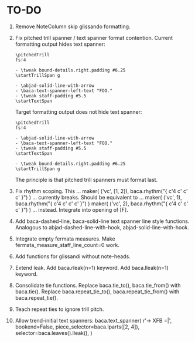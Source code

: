 TO-DO
=====

1.  Remove NoteColumn skip glissando formatting.

2.  Fix pitched trill spanner / text spanner format contention.
    Current formatting output hides text spanner:

        \pitchedTrill
        fs!4

        - \tweak bound-details.right.padding #6.25
        \startTrillSpan g

        - \abjad-solid-line-with-arrow
        - \baca-text-spanner-left-text "FOO."
        - \tweak staff-padding #5.5
        \startTextSpan

    Target formatting output does not hide text spanner:

        \pitchedTrill
        fs!4

        - \abjad-solid-line-with-arrow
        - \baca-text-spanner-left-text "FOO."
        - \tweak staff-padding #5.5
        \startTextSpan

        - \tweak bound-details.right.padding #6.25
        \startTrillSpan g

    The principle is that pitched trill spanners must format last.

3.  Fix rhythm scoping.
    This ...
        maker(
            ('vc', [1, 2]),
            baca.rhythm("{ c'4 c' c' c' }")
            )
    ... currently breaks.
    Should be equivalent to ...
        maker(
            ('vc', 1),
            baca.rhythm("{ c'4 c' c' c' }")
            )
        maker(
            ('vc', 2),
            baca.rhythm("{ c'4 c' c' c' }")
            )
    ... instead.
    Integrate into opening of [F].

4.  Add baca-dashed-line, baca-solid-line text spanner line style functions.
    Analogous to abjad-dashed-line-with-hook, abjad-solid-line-with-hook.

5.  Integrate empty fermata measures.
    Make fermata_measure_staff_line_count=0 work.

6.  Add functions for glissandi without note-heads.

7.  Extend leak.
    Add baca.rleak(n=1) keyword.
    Add baca.lleak(n=1) keyword.

8.  Consolidate tie functions.
    Replace baca.tie_to(), baca.tie_from() with baca.tie().
    Replace baca.repeat_tie_to(), baca.repeat_tie_from() with baca.repeat_tie().

9.  Teach repeat ties to ignore trill pitch.

10. Allow trend-initial text spanners:
        baca.text_spanner(
            r'-> XFB =|',
            bookend=False,
            piece_selector=baca.lparts([2, 4]),
            selector=baca.leaves().lleak(),
            )
